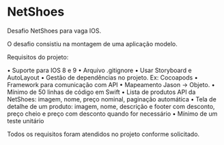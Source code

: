 # NetShoes

Desafio NetShoes para vaga IOS. 

O desafio consistiu na montagem de uma aplicação modelo. 

Requisitos do projeto:

•	Suporte para IOS 8 e 9
•	Arquivo .gitignore
•	Usar Storyboard e AutoLayout
•	Gestão de dependências no projeto. Ex: Cocoapods
•	Framework para comunicação com API
•	Mapeamento Jason -> Objeto.
•	Mínimo de 50 linhas de código em Swift
•	Lista de produtos API da NetShoes: imagem, nome, preço nominal, paginação automática
•	Tela de detalhe de um produto: imagem, nome, descrição e footer com desconto, preço cheio e preço com desconto quando for necessário 
•	Mínimo de um teste unitário

Todos os requisitos foram atendidos no projeto conforme solicitado. 
